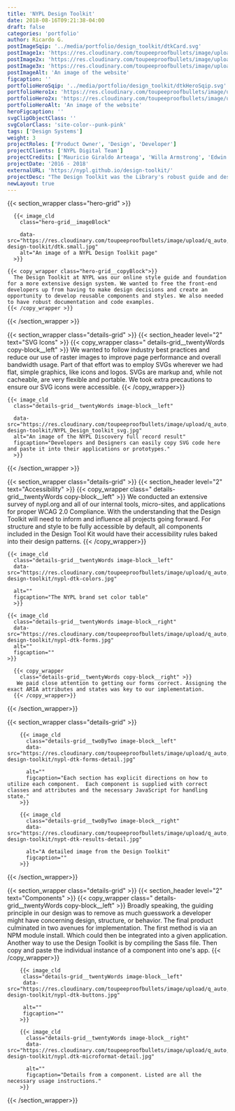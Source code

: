 ```yaml
---
title: 'NYPL Design Toolkit'
date: 2018-08-16T09:21:38-04:00
draft: false
categories: 'portfolio'
author: Ricardo G.
postImageSqip: '../media/portfolio/design_toolkit/dtkCard.svg'
postImage1x: 'https://res.cloudinary.com/toupeeproofbullets/image/upload/t_hp_portfolio/v1549729406/nypl-design-toolkit/dtkCard.jpg'
postImage2x: 'https://res.cloudinary.com/toupeeproofbullets/image/upload/t_hp_portfolio_2x/v1549729406/nypl-design-toolkit/dtkCard.jpg'
postImage3x: 'https://res.cloudinary.com/toupeeproofbullets/image/upload/t_hp_portfolio_3x/v1549729406/nypl-design-toolkit/dtkCard.jpg'
postImageAlt: 'An image of the website'
figcaption: ''
portfolioHeroSqip: '../media/portfolio/design_toolkit/dtkHeroSqip.svg'
portfolioHero1x: 'https://res.cloudinary.com/toupeeproofbullets/image/upload/t_portfolio_hero_16_9/v1548722203/nypl-design-toolkit/Design-Toolkit.jpg'
portfolioHero2x: 'https://res.cloudinary.com/toupeeproofbullets/image/upload/t_portfolio_hero_2x/v1548722203/nypl-design-toolkit/Design-Toolkit.jpg'
portfolioHeroAlt: 'An image of the website'
heroFigcaption: ''
svgClipObjectClass: ''
svgColorClass: 'site-color--punk-pink'
tags: ['Design Systems']
weight: 3
projectRoles: ['Product Owner', 'Design', 'Developer']
projectClients: ['NYPL Digital Team']
projectCredits: ['Mauricio Giraldo Arteaga', 'Willa Armstrong', 'Edwin Guzman']
projectDate: '2016 - 2018'
externalURL: 'https://nypl.github.io/design-toolkit/'
projectDesc: "The Design Toolkit was the Library's robust guide and design system for semantics, style, behavior, and accessibility. Complete with functional examples and ready to use code."
newLayout: true
---
```


{{< section_wrapper class="hero-grid" >}}

      {{< image_cld
        class="hero-grid__imageBlock"
        
        data-src="https://res.cloudinary.com/toupeeproofbullets/image/upload/q_auto,w_auto,c_scale,f_auto,t_portfolio_hero_16_9/v1548722203/nypl-design-toolkit/dtk.small.jpg"
        alt="An image of a NYPL Design Toolkit page"
      >}}

    {{< copy_wrapper class="hero-grid__copyBlock">}}
      The Design Toolkit at NYPL was our online style guide and foundation for a more extensive design system. We wanted to free the front-end developers up from having to make design decisions and create an opportunity to develop reusable components and styles. We also needed to have robust documentation and code examples.
    {{< /copy_wrapper >}}

{{< /section_wrapper >}}

{{< section_wrapper class="details-grid" >}}
  {{< section_header level="2" text="SVG Icons" >}}
     {{< copy_wrapper
        class=" details-grid__twentyWords copy-block__left" >}}
        We wanted to follow industry best practices and reduce our use of raster images to improve page performance and overall bandwidth usage. Part of that effort was to employ SVGs wherever we had flat, simple graphics, like icons and logos. SVGs are markup and, while not cacheable, are very flexible and portable. We took extra precautions to ensure our SVG icons were accessible.
      {{< /copy_wrapper>}}

    {{< image_cld
      class="details-grid__twentyWords image-block__left"
      
      data-src="https://res.cloudinary.com/toupeeproofbullets/image/upload/q_auto,w_auto,c_scale,f_auto/v1551120694/nypl-design-toolkit/NYPL_Design_toolkit_svg.jpg"
      alt="An image of the NYPL Discovery full record result"
      figcaption="Developers and Designers can easily copy SVG code here and paste it into their applications or prototypes."
      >}}

{{< /section_wrapper >}}

{{< section_wrapper class="details-grid" >}}
    {{< section_header level="2" text="Accessibility" >}}
    {{< copy_wrapper
      class=" details-grid__twentyWords copy-block__left" >}}
      We conducted an extensive survey of nypl.org and all of our internal tools, micro-sites, and applications for proper WCAG 2.0 Compliance. With the understanding that the Design Toolkit will need to inform and influence all projects going forward. For structure and style to be fully accessible by default, all components included in the Design Tool Kit would have their accessibility rules baked into their design patterns.
    {{< /copy_wrapper>}}
        
    {{< image_cld
      class="details-grid__twentyWords image-block__left"
      data-src="https://res.cloudinary.com/toupeeproofbullets/image/upload/q_auto,w_auto,c_scale,f_auto/v1576614197/nypl-design-toolkit/nypl-dtk-colors.jpg"
      
      alt=""
      figcaption="The NYPL brand set color table"
      >}}

    {{< image_cld
      class="details-grid__twentyWords image-block__right"
      data-src="https://res.cloudinary.com/toupeeproofbullets/image/upload/q_auto,w_auto,c_scale,f_auto/v1576612344/nypl-design-toolkit/nypl-dtk-forms.jpg"
      alt=""
      figcaption=""
    >}}

      {{< copy_wrapper
        class="details-grid__twentyWords copy-block__right" >}}
       We paid close attention to getting our forms correct. Assigning the exact ARIA attributes and states was key to our implementation.
      {{< /copy_wrapper>}}

{{< /section_wrapper>}}

{{< section_wrapper class="details-grid" >}}

        {{< image_cld
          class="details-grid__twoByTwo image-block__left"
          data-src="https://res.cloudinary.com/toupeeproofbullets/image/upload/q_auto,w_auto,c_scale,f_auto/v1576615031/nypl-design-toolkit/nypl-dtk-forms-detail.jpg"
          
          alt=""
          figcaption="Each section has explicit directions on how to utilize each component.  Each component is supplied with correct classes and attributes and the necessary JavaScript for handling state."
        >}}

        {{< image_cld
          class="details-grid__twoByTwo image-block__right"
          data-src="https://res.cloudinary.com/toupeeproofbullets/image/upload/q_auto,w_auto,c_scale,f_auto/v1576700879/nypl-design-toolkit/nypt-dtk-results-detail.jpg"

          alt="A detailed image from the Design Toolkit"
          figcaption=""
        >}}

{{< /section_wrapper>}}

{{< section_wrapper class="details-grid" >}}
  {{< section_header level="2" text="Components" >}}
    {{< copy_wrapper
      class=" details-grid__twentyWords copy-block__left" >}}
     Broadly speaking, the guiding principle in our design was to remove as much guesswork a developer might have concerning design, structure, or behavior. The final product culminated in two avenues for implementation. The first method is via an NPM module install. Which could then be integrated into a given application. Another way to use the Design Toolkit is by compiling the Sass file. Then copy and paste the individual instance of a component into one's app.
    {{< /copy_wrapper>}}

        {{< image_cld
         class="details-grid__twentyWords image-block__left"
         data-src="https://res.cloudinary.com/toupeeproofbullets/image/upload/q_auto,w_auto,c_scale,f_auto/v1576612344/nypl-design-toolkit/nypl-dtk-buttons.jpg"
         
         alt=""
         figcaption=""
        >}}

        {{< image_cld
          class="details-grid__twentyWords image-block__right"
          data-src="https://res.cloudinary.com/toupeeproofbullets/image/upload/q_auto,w_auto,c_scale,f_auto/v1576615031/nypl-design-toolkit/nypl.dtk-microformat-detail.jpg"
          
          alt=""
          figcaption="Details from a component. Listed are all the necessary usage instructions."
        >}}

{{< /section_wrapper>}}